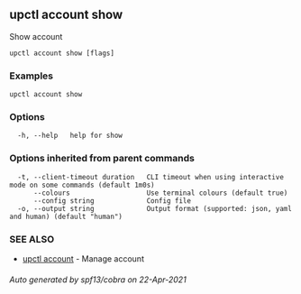 ## upctl account show

Show account

```
upctl account show [flags]
```

### Examples

```
upctl account show
```

### Options

```
  -h, --help   help for show
```

### Options inherited from parent commands

```
  -t, --client-timeout duration   CLI timeout when using interactive mode on some commands (default 1m0s)
      --colours                   Use terminal colours (default true)
      --config string             Config file
  -o, --output string             Output format (supported: json, yaml and human) (default "human")
```

### SEE ALSO

* [upctl account](upctl_account.md)	 - Manage account

###### Auto generated by spf13/cobra on 22-Apr-2021
